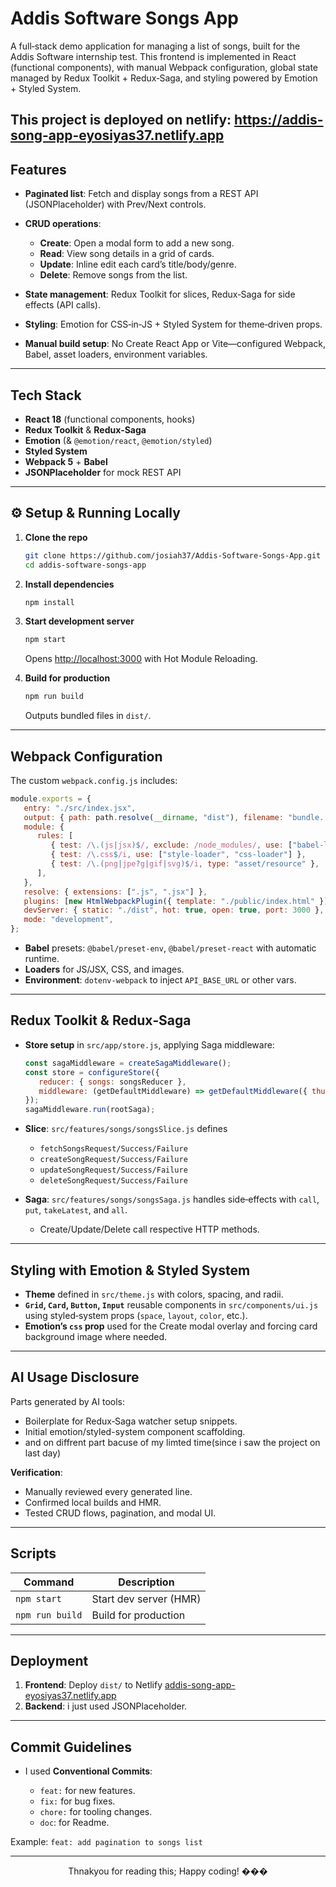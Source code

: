 # Addis Software Songs App

A full‑stack demo application for managing a list of songs, built for the Addis Software internship test. This frontend is implemented in React (functional components), with manual Webpack configuration, global state managed by Redux Toolkit + Redux‑Saga, and styling powered by Emotion + Styled System.

## This project is deployed on netlify: https://addis-song-app-eyosiyas37.netlify.app

## Features

-  **Paginated list**: Fetch and display songs from a REST API (JSONPlaceholder) with Prev/Next controls.
-  **CRUD operations**:

   -  **Create**: Open a modal form to add a new song.
   -  **Read**: View song details in a grid of cards.
   -  **Update**: Inline edit each card’s title/body/genre.
   -  **Delete**: Remove songs from the list.

-  **State management**: Redux Toolkit for slices, Redux‑Saga for side effects (API calls).
-  **Styling**: Emotion for CSS‑in‑JS + Styled System for theme‑driven props.
-  **Manual build setup**: No Create React App or Vite—configured Webpack, Babel, asset loaders, environment variables.

---

## Tech Stack

-  **React 18** (functional components, hooks)
-  **Redux Toolkit** & **Redux‑Saga**
-  **Emotion** (& `@emotion/react`, `@emotion/styled`)
-  **Styled System**
-  **Webpack 5** + **Babel**
-  **JSONPlaceholder** for mock REST API

---

## ⚙️ Setup & Running Locally

1. **Clone the repo**

   ```bash
   git clone https://github.com/josiah37/Addis-Software-Songs-App.git
   cd addis‑software‑songs‑app
   ```

2. **Install dependencies**

   ```bash
   npm install
   ```

3. **Start development server**

   ```bash
   npm start
   ```

   Opens [http://localhost:3000](http://localhost:3000) with Hot Module Reloading.

4. **Build for production**

   ```bash
   npm run build
   ```

   Outputs bundled files in `dist/`.

---

## Webpack Configuration

The custom `webpack.config.js` includes:

```js
module.exports = {
   entry: "./src/index.jsx",
   output: { path: path.resolve(__dirname, "dist"), filename: "bundle.[contenthash].js", clean: true },
   module: {
      rules: [
         { test: /\.(js|jsx)$/, exclude: /node_modules/, use: ["babel-loader"] },
         { test: /\.css$/i, use: ["style-loader", "css-loader"] },
         { test: /\.(png|jpe?g|gif|svg)$/i, type: "asset/resource" },
      ],
   },
   resolve: { extensions: [".js", ".jsx"] },
   plugins: [new HtmlWebpackPlugin({ template: "./public/index.html" }), new Dotenv()],
   devServer: { static: "./dist", hot: true, open: true, port: 3000 },
   mode: "development",
};
```

-  **Babel** presets: `@babel/preset-env`, `@babel/preset-react` with automatic runtime.
-  **Loaders** for JS/JSX, CSS, and images.
-  **Environment**: `dotenv-webpack` to inject `API_BASE_URL` or other vars.

---

## Redux Toolkit & Redux‑Saga

-  **Store setup** in `src/app/store.js`, applying Saga middleware:

   ```js
   const sagaMiddleware = createSagaMiddleware();
   const store = configureStore({
      reducer: { songs: songsReducer },
      middleware: (getDefaultMiddleware) => getDefaultMiddleware({ thunk: false }).concat(sagaMiddleware),
   });
   sagaMiddleware.run(rootSaga);
   ```

-  **Slice**: `src/features/songs/songsSlice.js` defines

   -  `fetchSongsRequest/Success/Failure`
   -  `createSongRequest/Success/Failure`
   -  `updateSongRequest/Success/Failure`
   -  `deleteSongRequest/Success/Failure`

-  **Saga**: `src/features/songs/songsSaga.js` handles side‑effects with `call`, `put`, `takeLatest`, and `all`.
   <!--  -  * Fetch uses pagination query params (`?_page=&_limit=`)-->
   -  Create/Update/Delete call respective HTTP methods.

---

## Styling with Emotion & Styled System

-  **Theme** defined in `src/theme.js` with colors, spacing, and radii.
-  **`Grid`, `Card`, `Button`, `Input`** reusable components in `src/components/ui.js` using styled‑system props (`space`, `layout`, `color`, etc.).
-  **Emotion’s `css` prop** used for the Create modal overlay and forcing card background image where needed.

---

## AI Usage Disclosure

Parts generated by AI tools:

-  Boilerplate for Redux‑Saga watcher setup snippets.
-  Initial emotion/styled-system component scaffolding.
-  and on diffrent part bacuse of my limted time(since i saw the project on last day)

**Verification**:

-  Manually reviewed every generated line.
-  Confirmed local builds and HMR.
-  Tested CRUD flows, pagination, and modal UI.

---

## Scripts

| Command         | Description            |
| --------------- | ---------------------- |
| `npm start`     | Start dev server (HMR) |
| `npm run build` | Build for production   |

---

## Deployment

1. **Frontend**: Deploy `dist/` to Netlify [addis-song-app-eyosiyas37.netlify.app](https://addis-song-app-eyosiyas37.netlify.app)
2. **Backend**: i just used JSONPlaceholder.

---

## Commit Guidelines

-  I used **Conventional Commits**:

   -  `feat:` for new features.
   -  `fix:` for bug fixes.
   -  `chore:` for tooling changes.
   -  `doc`: for Readme.

Example: `feat: add pagination to songs list`

---

<p align="center">Thnakyou for reading this; Happy coding! ���</p>
